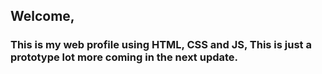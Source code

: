 ## Welcome, 
### This is my web profile using HTML, CSS and JS, This is just a prototype lot more coming in the next update. 
